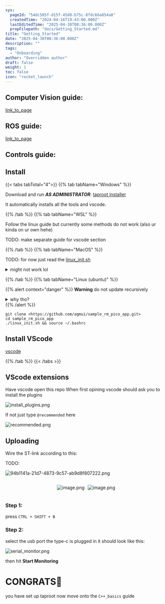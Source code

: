 ```yaml
---
sys:
  pageId: "54dc585f-d15f-45d0-b75c-8fdc66a854a8"
  createdTime: "2024-04-16T19:43:00.000Z"
  lastEditedTime: "2025-04-30T00:36:00.000Z"
  propFilepath: "docs/Getting_Started.md"
title: "Getting_Started"
date: "2025-04-30T00:36:00.000Z"
description: ""
tags:
  - "Onboarding"
author: "Overridden author"
draft: false
weight: 1
toc: false
icon: "rocket_launch"
---
```


## Computer Vision guide:

[link_to_page](86d45bc0-388b-4d26-8848-44f255f73d0e)

## ROS guide:

[link_to_page](3c76c1de-ec8f-46d6-8b0a-294005edc2d5)

## Controls guide:

## Install

{{< tabs tabTotal="4">}}
{{% tab tabName="Windows" %}}

Download and run _**AS ADMINISTRATOR**_: [taproot installer](https://github.com/Thornbots/TeachingFreshies/releases/tag/1.0)

It automatically installs all the tools and vscode.

{{% /tab %}}
{{% tab tabName="WSL" %}}

Follow the linux guide but currently some methods do not work (also ur kinda on ur own hehe)

TODO: make separate guide for vscode section

{{% /tab %}}
{{% tab tabName="MacOS" %}}

TODO: for now just read the [linux_init.sh](https://github.com/agmui/sample_rm_pico_app/blob/main/linux_init.sh)

<details>
<summary>might not work lol</summary>

`brew install libusb pkg-config`

Next install: [vscode](https://code.visualstudio.com/Download)

</details>

{{% /tab %}}
{{% tab tabName="Linux (ubuntu)" %}}

{{% alert context="danger" %}}
**Warning** do not update recursively
<details>
<summary>why tho?</summary>
There are some submodules that may go on for a while (like tinyusb) and I highly
recommend you don't need to get them.
If you want to see what submodules I update just look in `linux_init.sh`
</details>
{{% /alert %}}

```shell
git clone <https://github.com/agmui/sample_rm_pico_app.git>
cd sample_rm_pico_app
./linux_init.sh && source ~/.bashrc
```

## Install VScode

[vscode](https://code.visualstudio.com/Download)

{{% /tab %}}
{{< /tabs >}}

## VScode extensions

Have vscode open this repo
When first opining vscode should ask you to install the plugins

![install_plugins.png](https://prod-files-secure.s3.us-west-2.amazonaws.com/d518164a-d88e-44d1-a4ee-3adb3bd8bce0/89bd30f0-1825-4e77-867b-0a41ce370880/install_plugins.png?X-Amz-Algorithm=AWS4-HMAC-SHA256&X-Amz-Content-Sha256=UNSIGNED-PAYLOAD&X-Amz-Credential=ASIAZI2LB4665IL7ZGOW%2F20250525%2Fus-west-2%2Fs3%2Faws4_request&X-Amz-Date=20250525T034036Z&X-Amz-Expires=3600&X-Amz-Security-Token=IQoJb3JpZ2luX2VjEFwaCXVzLXdlc3QtMiJGMEQCICjDoMTqHmhYUfyW3wALMj1Mzt2P%2FVxfEOjuCOJGruNyAiA7P%2BKUaHikf6LLUxtIjoyyBvlahhTd2BLxmZYb6JUqrCr%2FAwgkEAAaDDYzNzQyMzE4MzgwNSIMP9EAna3fc%2B%2FryptXKtwD44Okr2WrPoylxP1Hd06GPFLy0EYC%2BsrNITRRCn6DwCt2gKo4kUEs6rA1qIuaNBdU4pdWZkFIzsNSCeiUrazN1kIc2n4qo5uvhhXB4%2FrunwxDrf2i2KX0%2BAfJ2Rf%2BtVREoFxTZj%2Fvw7ZMQ%2B%2FvUprBFRT1T3NClQwcwDTdvKMh2P%2B3WZhRdHQi4RxifC%2FS2mbo4FzKEcCn0TCCQIvQYLLCTF5N3lfl85QZCAkM9ZrdLqZNkykrfHLEXT0DLFWCZegnmExbJYZo%2FSTjWNKxR5s3%2BkLJuQ1cVBfYckxD8pJ3HG1D0nt8gwB5X%2BA6hE7E8Dgrcqz9yelL7%2Biwl4ydvRw6HF3AotBK8eoh6t8vms%2FDoKB7vZGes%2BokCQIz4Ve0F%2F%2BKAXpcrKSKsWt4VnWwWXcZBbKQMDxR7fusnArkRTvMRgHmLDAbnj0v%2F3DPjXlZ7z9SpgrOI1%2BiiB2VWDO%2FNr37ybi%2BqZSllG0NMd2e%2BmLxCVF7%2Faxxe6fukXCjRUIvhhueixA4AqoPmTufa0VM3ZF%2FhFQ19wLNjadPVplrx051DMKGO9xGt45OK5LOeLUbaaVRJ%2F1OtgZadVl65v1v%2FzofEzLr6HROVs4AKlWzyKlQFF9prAeBRZgvQzusZKYwhpjKwQY6pgF9MRrUiLQYzclOJP9F2lz4JbekQlUGvZzjaBA8NV7SfA2FBf%2BP9iuBURD0SE75lkuLYiG%2Fdgar%2Bb3Iumq%2FO7tH0yy0YF85K5%2BIVAKWXpQGvbPt226N4LwtIQ65xagrV9V1YxT0oH5U0Sq03R0sceqFijvM0hoHCqfu6HeKWZF5LKmqAOKMIpXtf%2BCZ41peMCVze9PSQnRfls1Lrq3HlGkgz5Z22mNJ&X-Amz-Signature=32c8052307ac64c20359ea3257dc16f2061f98efee5e2df3c6f5afb3584b6013&X-Amz-SignedHeaders=host&x-id=GetObject)

If not just type `@recommended` here  

![recommended.png](https://prod-files-secure.s3.us-west-2.amazonaws.com/d518164a-d88e-44d1-a4ee-3adb3bd8bce0/61e661e9-5d85-4dfc-be0d-8d2097a5e793/recommended.png?X-Amz-Algorithm=AWS4-HMAC-SHA256&X-Amz-Content-Sha256=UNSIGNED-PAYLOAD&X-Amz-Credential=ASIAZI2LB4665IL7ZGOW%2F20250525%2Fus-west-2%2Fs3%2Faws4_request&X-Amz-Date=20250525T034036Z&X-Amz-Expires=3600&X-Amz-Security-Token=IQoJb3JpZ2luX2VjEFwaCXVzLXdlc3QtMiJGMEQCICjDoMTqHmhYUfyW3wALMj1Mzt2P%2FVxfEOjuCOJGruNyAiA7P%2BKUaHikf6LLUxtIjoyyBvlahhTd2BLxmZYb6JUqrCr%2FAwgkEAAaDDYzNzQyMzE4MzgwNSIMP9EAna3fc%2B%2FryptXKtwD44Okr2WrPoylxP1Hd06GPFLy0EYC%2BsrNITRRCn6DwCt2gKo4kUEs6rA1qIuaNBdU4pdWZkFIzsNSCeiUrazN1kIc2n4qo5uvhhXB4%2FrunwxDrf2i2KX0%2BAfJ2Rf%2BtVREoFxTZj%2Fvw7ZMQ%2B%2FvUprBFRT1T3NClQwcwDTdvKMh2P%2B3WZhRdHQi4RxifC%2FS2mbo4FzKEcCn0TCCQIvQYLLCTF5N3lfl85QZCAkM9ZrdLqZNkykrfHLEXT0DLFWCZegnmExbJYZo%2FSTjWNKxR5s3%2BkLJuQ1cVBfYckxD8pJ3HG1D0nt8gwB5X%2BA6hE7E8Dgrcqz9yelL7%2Biwl4ydvRw6HF3AotBK8eoh6t8vms%2FDoKB7vZGes%2BokCQIz4Ve0F%2F%2BKAXpcrKSKsWt4VnWwWXcZBbKQMDxR7fusnArkRTvMRgHmLDAbnj0v%2F3DPjXlZ7z9SpgrOI1%2BiiB2VWDO%2FNr37ybi%2BqZSllG0NMd2e%2BmLxCVF7%2Faxxe6fukXCjRUIvhhueixA4AqoPmTufa0VM3ZF%2FhFQ19wLNjadPVplrx051DMKGO9xGt45OK5LOeLUbaaVRJ%2F1OtgZadVl65v1v%2FzofEzLr6HROVs4AKlWzyKlQFF9prAeBRZgvQzusZKYwhpjKwQY6pgF9MRrUiLQYzclOJP9F2lz4JbekQlUGvZzjaBA8NV7SfA2FBf%2BP9iuBURD0SE75lkuLYiG%2Fdgar%2Bb3Iumq%2FO7tH0yy0YF85K5%2BIVAKWXpQGvbPt226N4LwtIQ65xagrV9V1YxT0oH5U0Sq03R0sceqFijvM0hoHCqfu6HeKWZF5LKmqAOKMIpXtf%2BCZ41peMCVze9PSQnRfls1Lrq3HlGkgz5Z22mNJ&X-Amz-Signature=9e52ca4f10b339dfa2ee0c889fe46c543dcb76cdeeb7f1799702107c85195819&X-Amz-SignedHeaders=host&x-id=GetObject)

## Uploading

Wire the ST-link according to this:

TODO:

![94b1141a-21d7-4873-9c57-ab9d8f807222.png](https://prod-files-secure.s3.us-west-2.amazonaws.com/d518164a-d88e-44d1-a4ee-3adb3bd8bce0/e5fad17d-ab82-4300-9f4c-505ab4b1202c/94b1141a-21d7-4873-9c57-ab9d8f807222.png?X-Amz-Algorithm=AWS4-HMAC-SHA256&X-Amz-Content-Sha256=UNSIGNED-PAYLOAD&X-Amz-Credential=ASIAZI2LB4665IL7ZGOW%2F20250525%2Fus-west-2%2Fs3%2Faws4_request&X-Amz-Date=20250525T034036Z&X-Amz-Expires=3600&X-Amz-Security-Token=IQoJb3JpZ2luX2VjEFwaCXVzLXdlc3QtMiJGMEQCICjDoMTqHmhYUfyW3wALMj1Mzt2P%2FVxfEOjuCOJGruNyAiA7P%2BKUaHikf6LLUxtIjoyyBvlahhTd2BLxmZYb6JUqrCr%2FAwgkEAAaDDYzNzQyMzE4MzgwNSIMP9EAna3fc%2B%2FryptXKtwD44Okr2WrPoylxP1Hd06GPFLy0EYC%2BsrNITRRCn6DwCt2gKo4kUEs6rA1qIuaNBdU4pdWZkFIzsNSCeiUrazN1kIc2n4qo5uvhhXB4%2FrunwxDrf2i2KX0%2BAfJ2Rf%2BtVREoFxTZj%2Fvw7ZMQ%2B%2FvUprBFRT1T3NClQwcwDTdvKMh2P%2B3WZhRdHQi4RxifC%2FS2mbo4FzKEcCn0TCCQIvQYLLCTF5N3lfl85QZCAkM9ZrdLqZNkykrfHLEXT0DLFWCZegnmExbJYZo%2FSTjWNKxR5s3%2BkLJuQ1cVBfYckxD8pJ3HG1D0nt8gwB5X%2BA6hE7E8Dgrcqz9yelL7%2Biwl4ydvRw6HF3AotBK8eoh6t8vms%2FDoKB7vZGes%2BokCQIz4Ve0F%2F%2BKAXpcrKSKsWt4VnWwWXcZBbKQMDxR7fusnArkRTvMRgHmLDAbnj0v%2F3DPjXlZ7z9SpgrOI1%2BiiB2VWDO%2FNr37ybi%2BqZSllG0NMd2e%2BmLxCVF7%2Faxxe6fukXCjRUIvhhueixA4AqoPmTufa0VM3ZF%2FhFQ19wLNjadPVplrx051DMKGO9xGt45OK5LOeLUbaaVRJ%2F1OtgZadVl65v1v%2FzofEzLr6HROVs4AKlWzyKlQFF9prAeBRZgvQzusZKYwhpjKwQY6pgF9MRrUiLQYzclOJP9F2lz4JbekQlUGvZzjaBA8NV7SfA2FBf%2BP9iuBURD0SE75lkuLYiG%2Fdgar%2Bb3Iumq%2FO7tH0yy0YF85K5%2BIVAKWXpQGvbPt226N4LwtIQ65xagrV9V1YxT0oH5U0Sq03R0sceqFijvM0hoHCqfu6HeKWZF5LKmqAOKMIpXtf%2BCZ41peMCVze9PSQnRfls1Lrq3HlGkgz5Z22mNJ&X-Amz-Signature=af3b14f155ff06265ebe14e4262883e2d35efa6cf7467f1666e815636c6647a6&X-Amz-SignedHeaders=host&x-id=GetObject)

<div style="display: flex;flex-direction: row; column-gap:10px; max-width: 630px;justify-content: center;">
<div>

![image.png](https://prod-files-secure.s3.us-west-2.amazonaws.com/d518164a-d88e-44d1-a4ee-3adb3bd8bce0/210ecb78-1116-4d7b-b9b7-2292f66fa2c2/image.png?X-Amz-Algorithm=AWS4-HMAC-SHA256&X-Amz-Content-Sha256=UNSIGNED-PAYLOAD&X-Amz-Credential=ASIAZI2LB466YG7MDNDG%2F20250525%2Fus-west-2%2Fs3%2Faws4_request&X-Amz-Date=20250525T034037Z&X-Amz-Expires=3600&X-Amz-Security-Token=IQoJb3JpZ2luX2VjEFwaCXVzLXdlc3QtMiJGMEQCIAcOCZ2Uwd6bwzE9pfiqZwzI2tSfZfJTgZ%2FisP1n6hyzAiBR18MBuZ0RE9ujQiRE9zBqX5i%2BtmzQU6IcZ0%2F4qlSpVir%2FAwgkEAAaDDYzNzQyMzE4MzgwNSIMQ7c%2B%2BMHBi%2FgeWXhmKtwDqyDHkAzuW0AfdjnF%2BtZn%2Fr14HNfWSduv7cfM8eJT%2BKxKsZFO9UAB9rOFNHa%2BTrg9EYQ9xtqJAYzZhHhwSyAORu5Yj7hJBnzWZUcynPYfXdx5F2fvn62kdOyD59Ed5j3EcbU36iNeUvXWAEhGj5vArdWdkTvaYTGC%2B4nj%2BmZivZeIO60cp7lbFrF0zyZPekWqadivC3R%2BLfXZJm8JuGwriC2Dk9ex832qJ1JcKo1aWOT071x6qwlakx2DgrgjZmI81xyjEgvq1C9rabjfX9r7rkJpr%2BV5kqcMfzHYQYSp6V8SEe3gziO7uwPQj6O84judAQELbr%2Bhv8Tnz%2B1tiaItLU7N6%2BCEG6dSQKOwjhar%2BDz0Xh0CuhClKj3dtw5Lg%2BoEpbmhXhhi7QelGvqIvdimsDbnEW0JwaUsAOapmRmqKNJxNmhOj%2FxivISm3ZkFgDiLO3dv%2B9Nolgx6uTO7JEDzyDK0kk1XZbYKnt9qMWVasg9QRgh5R6NPPLcFp5qMexGxdh8Vr1Z4H1%2BqWEN78TA%2F3szEy%2F2gXUkQkI6ll3OP6AYjPO3Xj6eFhDKqNh2P8%2FSs3X05bGVW6eFswysC2UAiyhXR8AEWNZ%2BBfYJ7wHCWvcl7GbOVmVfh7gcmQPQw0ZjKwQY6pgHJE68gHIucierRJKjWX%2BnomJAryQkjZISCnKaB13f1X20wwrc0L43zzB4rFG73Ya25oKyOvPTltBkYvyJHrWs2lbc9rbRf4K3HD9luvg0IpBYQfUl0XDrSSapWWg7qpIO8JK4vRcfkNbPgIp1Bbf4p8Ys%2FT%2BwKOZKnJpLrP46%2F%2FgWiHhb5Gwf%2FfQhEyqOyFwfbHMlaxmbQ2%2BRt0YpAzY4wXk8UYGwV&X-Amz-Signature=e8a131a1420a0607101d888b9b2e37da75e1c54e494c040f7c38ee10bff028ba&X-Amz-SignedHeaders=host&x-id=GetObject)

</div>
<div>

![image.png](https://prod-files-secure.s3.us-west-2.amazonaws.com/d518164a-d88e-44d1-a4ee-3adb3bd8bce0/33a0fd0f-8ca6-4a86-8e09-26e95ded1fff/image.png?X-Amz-Algorithm=AWS4-HMAC-SHA256&X-Amz-Content-Sha256=UNSIGNED-PAYLOAD&X-Amz-Credential=ASIAZI2LB466S3WHUUZR%2F20250525%2Fus-west-2%2Fs3%2Faws4_request&X-Amz-Date=20250525T034037Z&X-Amz-Expires=3600&X-Amz-Security-Token=IQoJb3JpZ2luX2VjEFwaCXVzLXdlc3QtMiJHMEUCIA1JwYvJZengtNCQaPIMDBQ4flrQtDxI9234RrmBAV2HAiEAl1ccwQU8EHglvu%2BKzzhXrgC%2BpDHBausF8VY987Frz%2Boq%2FwMIJBAAGgw2Mzc0MjMxODM4MDUiDJjV%2Fri%2B8jIgXp2OpCrcA9BUR2FveaoTzynnJlgTKK58nR%2B6%2BMwvmWYMQWb5NEvrlbZaQiH9EA2WSkNoaN7xCQock%2FBviwpOSn6pGlEL%2FG6ukPTJLysH%2FeF%2B6rTwbNGlnSw2u4gMhT3%2Fn6bUVTpJ%2FFf9Gcs33rZyVl2m0mxk%2BfAWAV%2FVJ25miDsH%2FbKm5K5GUJAlgH%2FcNEpP0sBnV2D1QeRg85aaWIsxdCBLc2bCy3lFRKFjyjuiDPxCfDDh7bucKdJjMJ20e6E801TlCPfUuVRN2pFtPvXH%2BCtvwvngzt7BLvuT2WB2jCJOnWiI1ZjFPjazlxXmgwoMLLcdno63Df5FOM28PfZdIjEJVBO1kDYu%2F4b%2BEB0ZzoHR4js26%2Bw0ExseQYrRedA9FAlCF3DYdYd8%2BkgPi5G6HNhgLvPmDio4GhnPUfnQXb0XaZLQjxU1P0D%2FgKM1VfhV%2BV504N2FWUlIMqlXhTXRXySIESNLi4%2BlZvXuYxNFjDbQLr%2BWuEtJpngjra1E0a1cI6yigeAVeksESsZ6OTs6z8UYP5fx4tcZ%2F0KT1YDtAGc05L%2BDRhOetC68sXLgx53u%2F8kOAB6yVRgiO3etATPhqWrSWt3WAejs94hOPYervcqCNVN4HrR6D8S4bw8e3c84CnlBMMeYysEGOqUBFq4NFdr52SI3iv7oWLClLfcQXn9Mxq22sAvI66YSYyx5KXQeDbjXQ%2FwQgsWWHolzWoZup6PrVgWGqbiznd6Vr5RRgKduGpkl0ucR%2B0KBCKo%2BZSFBYw3aJdwJqtjV3PEAnGziTTuqL2GQR%2FyzdvsS3tIV6ZaMPeuwJoiTtavkay%2FCxay4aPWMaGdMPYBJahYaC%2B42u9TyXVJwPL6CqB4ZaKEID8xW&X-Amz-Signature=427637af9ee38193e84aba209d95dd7ba15f5d21311d82b7fc5c97504b1adc6b&X-Amz-SignedHeaders=host&x-id=GetObject)

</div>
</div>

### Step 1:

press `CTRL + SHIFT + B`

### Step 2:

select the usb port the type-c is plugged in it should look like this:

![serial_monitor.png](https://prod-files-secure.s3.us-west-2.amazonaws.com/d518164a-d88e-44d1-a4ee-3adb3bd8bce0/f03f4774-05d4-4393-b6a0-d5efb6d315ab/serial_monitor.png?X-Amz-Algorithm=AWS4-HMAC-SHA256&X-Amz-Content-Sha256=UNSIGNED-PAYLOAD&X-Amz-Credential=ASIAZI2LB4665IL7ZGOW%2F20250525%2Fus-west-2%2Fs3%2Faws4_request&X-Amz-Date=20250525T034036Z&X-Amz-Expires=3600&X-Amz-Security-Token=IQoJb3JpZ2luX2VjEFwaCXVzLXdlc3QtMiJGMEQCICjDoMTqHmhYUfyW3wALMj1Mzt2P%2FVxfEOjuCOJGruNyAiA7P%2BKUaHikf6LLUxtIjoyyBvlahhTd2BLxmZYb6JUqrCr%2FAwgkEAAaDDYzNzQyMzE4MzgwNSIMP9EAna3fc%2B%2FryptXKtwD44Okr2WrPoylxP1Hd06GPFLy0EYC%2BsrNITRRCn6DwCt2gKo4kUEs6rA1qIuaNBdU4pdWZkFIzsNSCeiUrazN1kIc2n4qo5uvhhXB4%2FrunwxDrf2i2KX0%2BAfJ2Rf%2BtVREoFxTZj%2Fvw7ZMQ%2B%2FvUprBFRT1T3NClQwcwDTdvKMh2P%2B3WZhRdHQi4RxifC%2FS2mbo4FzKEcCn0TCCQIvQYLLCTF5N3lfl85QZCAkM9ZrdLqZNkykrfHLEXT0DLFWCZegnmExbJYZo%2FSTjWNKxR5s3%2BkLJuQ1cVBfYckxD8pJ3HG1D0nt8gwB5X%2BA6hE7E8Dgrcqz9yelL7%2Biwl4ydvRw6HF3AotBK8eoh6t8vms%2FDoKB7vZGes%2BokCQIz4Ve0F%2F%2BKAXpcrKSKsWt4VnWwWXcZBbKQMDxR7fusnArkRTvMRgHmLDAbnj0v%2F3DPjXlZ7z9SpgrOI1%2BiiB2VWDO%2FNr37ybi%2BqZSllG0NMd2e%2BmLxCVF7%2Faxxe6fukXCjRUIvhhueixA4AqoPmTufa0VM3ZF%2FhFQ19wLNjadPVplrx051DMKGO9xGt45OK5LOeLUbaaVRJ%2F1OtgZadVl65v1v%2FzofEzLr6HROVs4AKlWzyKlQFF9prAeBRZgvQzusZKYwhpjKwQY6pgF9MRrUiLQYzclOJP9F2lz4JbekQlUGvZzjaBA8NV7SfA2FBf%2BP9iuBURD0SE75lkuLYiG%2Fdgar%2Bb3Iumq%2FO7tH0yy0YF85K5%2BIVAKWXpQGvbPt226N4LwtIQ65xagrV9V1YxT0oH5U0Sq03R0sceqFijvM0hoHCqfu6HeKWZF5LKmqAOKMIpXtf%2BCZ41peMCVze9PSQnRfls1Lrq3HlGkgz5Z22mNJ&X-Amz-Signature=a5c15eb022772a886a114b8d23f6e94758a513c79457115038b53c79dfbd6c11&X-Amz-SignedHeaders=host&x-id=GetObject)

then hit **Start Monitoring**

# CONGRATS🎉

you have set up taproot now move onto the `C++_basics` guide
